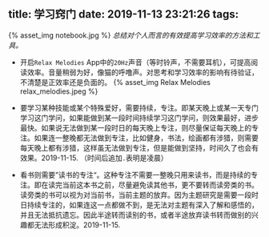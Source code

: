 title: 学习窍门
date: 2019-11-13 23:21:26
tags:
---
{% asset_img notebook.jpg %}
*总结对个人而言的有效提高学习效率的方法和工具。*

* 开启`Relax Melodies` App中的`20Hz`声音（等时铃声，不需要耳机），可提高阅读效率。音量稍弱为好，像猫的呼噜声。对思考和学习效率的影响有待验证，不清楚是正效率还是负面的。
{% asset_img Relax Melodies relax_melodies.jpeg %}

* 要学习某种技能或某个特殊爱好，需要持续，专注。即某天晚上或某一天专门学习这门学问，如果能做到某一段时间持续学习这门学问，则效果最好，进步最快。如果说无法做到某一段时日的每天晚上专注，则尽量保证每天晚上的专注。如果连一整晚都无法做到专注，比如健身，书法，绘画都有涉猎，则需要每天晚上都有涉猎，这样虽无法做到专注，但是能做到坚持，时间久了也会有效果。2019-11-15. （时间后追加`.`表明是凌晨）

* 看书则需要”读书的专注“。这种专注不需要一整晚只用来读书，而是持续的专注。即在读完当前这本书之前，尽量避免读其他书，更不要转而读旁类的书。读旁类的书可以视为对当前书，当前主题的放弃。因为主题研究是需要一段时日持续专注的，如果连这一点都做不到，是无法对主题有深入了解和感悟的，并且无法抵抗遗忘。因此半途转而读别的书，或者半途放弃读书转而做别的兴趣都无法形成积淀。2019-11-15.